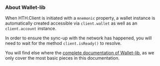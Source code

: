 ### About Wallet-lib 

When HTH.Client is initiated with a `mnemonic` property, a wallet instance is automatically created accessible via `client.wallet` as well as an `client.account` instance. 

In order to ensure the sync-up with the network has happened, you will need to wait for the method `client.isReady()` to resolve. 

You will find else where the [complete documentation of Wallet-lib](https://github.com/MichaelHDesigns/platform/tree/master/packages/wallet-lib), as we only cover the most basic pieces in this documentation.
